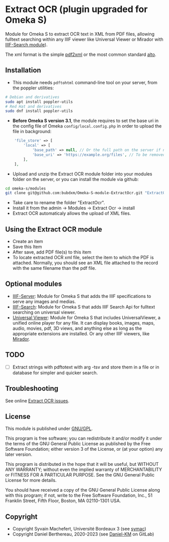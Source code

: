 Extract OCR (plugin upgraded for Omeka S)
=========================================


Module for Omeka S to extract OCR text in XML from PDF files, allowing fulltext
searching within any IIIF viewer like Universal Viewer or Mirador with [IIIF-Search module](https://github.com/bubdxm/Omeka-S-module-IiifSearch)).

The xml format is the simple [pdf2xml](https://poppler.freedesktop.org) or the
most common standard [alto](https://www.loc.gov/standards/alto).


Installation
------------

- This module needs `pdftohtml` command-line tool on your server, from the
  poppler utilities:

```sh
# Debian and derivatives
sudo apt install poppler-utils
# Red Hat and derivatives
sudo dnf install poppler-utils
```

- **Before Omeka S version 3.1**, the module requires to set the base uri in the
  config file of Omeka `config/local.config.php` in order to upload the file in
  background:

```php
    'file_store' => [
        'local' => [
            'base_path' => null, // Or the full path on the server if needed.
            'base_uri' => 'https://example.org/files', // To be removed in Omeka S v3.1.
        ],
    ],
```

- Upload and unzip the Extract OCR module folder into your modules folder on the
  server, or you can install the module via github:

```sh
cd omeka-s/modules
git clone git@github.com:bubdxm/Omeka-S-module-ExtractOcr.git "ExtractOcr"
```

- Take care to rename the folder "ExtractOcr".
- Install it from the admin → Modules → Extract Ocr -> install
- Extract OCR automaticaly allows the upload of XML files.


Using the Extract OCR module
---------------------------

- Create an item
- Save this Item
- After save, add PDF file(s) to this item
- To locate extracted OCR xml file, select the item to which the PDF is
  attached. Normally, you should see an XML file attached to the record with the
  same filename than the pdf file.


Optional modules
----------------

- [IIIF-Server](https://github.com/bubdxm/Omeka-S-module-IiifServer): Module for
  Omeka S that adds the IIIF specifications to serve any images and medias.
- [IIIF-Search](https://github.com/bubdxm/Omeka-S-module-IiifSearch):  Module
  for Omeka S that adds IIIF Search Api for fulltext searching on universal
  viewer.
- [Universal Viewer](https://gitlab.com/Daniel-KM/Omeka-S-module-UniversalViewer):
  Module for Omeka S that includes UniversalViewer, a unified online player for
  any file. It can display books, images, maps, audio, movies, pdf, 3D views,
  and anything else as long as the appropriate extensions are installed.
  Or any other IIIF viewers, like [Mirador](https://gitlab.com/Daniel-KM/Omeka-S-module-Mirador).


TODO
----

- [ ] Extract strings with pdftotext with arg -tsv and store them in a file or in database for simpler and quicker search.


Troubleshooting
---------------

See online [Extract OCR issues](https://github.com/bubdxm/Omeka-S-module-ExtractOcr/issues).


License
-------

This module is published under [GNU/GPL](https://www.gnu.org/licenses/gpl-3.0.html).

This program is free software; you can redistribute it and/or modify it under
the terms of the GNU General Public License as published by the Free Software
Foundation; either version 3 of the License, or (at your option) any later
version.

This program is distributed in the hope that it will be useful, but WITHOUT
ANY WARRANTY; without even the implied warranty of MERCHANTABILITY or FITNESS
FOR A PARTICULAR PURPOSE. See the GNU General Public License for more
details.

You should have received a copy of the GNU General Public License along with
this program; if not, write to the Free Software Foundation, Inc.,
51 Franklin Street, Fifth Floor, Boston, MA 02110-1301 USA.


Copyright
---------

* Copyright Syvain Machefert, Université Bordeaux 3 (see [symac](https://github.com/symac))
* Copyright Daniel Berthereau, 2020-2023 (see [Daniel-KM](https://gitlab.com/Daniel-KM) on GitLab)
